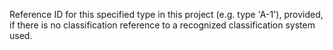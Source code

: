 Reference ID for this specified type in this project (e.g. type 'A-1'), provided, if there is no classification reference to a recognized classification system used.
